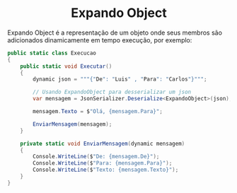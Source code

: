 <h1 align="center">Expando Object</h1>

<p>
    Expando Object é a representação de um objeto onde seus membros são adicionados dinamicamente em tempo execução, por exemplo:
</p>

```csharp
public static class Execucao
{
    public static void Executar()
    {
        dynamic json = """{"De": "Luis" , "Para": "Carlos"}""";

        // Usando ExpandoObject para desserializar um json
        var mensagem = JsonSerializer.Deserialize<ExpandoObject>(json);

        mensagem.Texto = $"Olá, {mensagem.Para}";

        EnviarMensagem(mensagem);
    }

    private static void EnviarMensagem(dynamic mensagem)
    {
        Console.WriteLine($"De: {mensagem.De}");
        Console.WriteLine($"Para: {mensagem.Para}");
        Console.WriteLine($"Texto: {mensagem.Texto}");
    }
}
```

